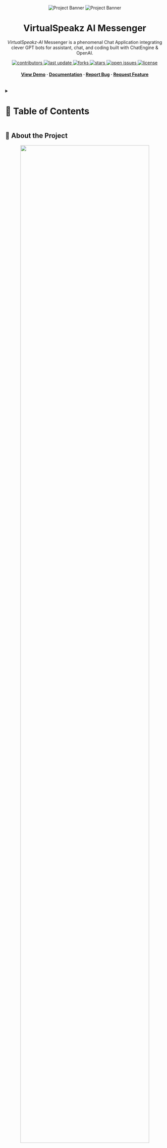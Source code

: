 <a name="readme-top"></a>
<div align="center">

  ![Project Banner](readme_assets/readme_banner.png#gh-dark-mode-only)
  ![Project Banner](readme_assets/readme_banner-light.png#gh-light-mode-only)

  <h1>VirtualSpeakz AI Messenger</h1>
  <p>
    <i>VirtualSpeakz-AI</i> Messenger is a phenomenal Chat Application integrating clever GPT bots for assistant, chat, and coding built with ChatEngine & OpenAI.
  </p>

<!-- Badges -->
<p>
  <a href="https://github.com/ladunjexa/VirtualSpeakz-AI-Messenger/graphs/contributors">
    <img src="https://img.shields.io/github/contributors/ladunjexa/VirtualSpeakz-AI-Messenger" alt="contributors" />
  </a>
  <a href="">
    <img src="https://img.shields.io/github/last-commit/ladunjexa/VirtualSpeakz-AI-Messenger" alt="last update" />
  </a>
  <a href="https://github.com/ladunjexa/VirtualSpeakz-AI-Messenger/network/members">
    <img src="https://img.shields.io/github/forks/ladunjexa/VirtualSpeakz-AI-Messenger" alt="forks" />
  </a>
  <a href="https://github.com/ladunjexa/VirtualSpeakz-AI-Messenger/stargazers">
    <img src="https://img.shields.io/github/stars/ladunjexa/VirtualSpeakz-AI-Messenger" alt="stars" />
  </a>
  <a href="https://github.com/ladunjexa/VirtualSpeakz-AI-Messenger/issues/">
    <img src="https://img.shields.io/github/issues/ladunjexa/VirtualSpeakz-AI-Messenger" alt="open issues" />
  </a>
  <a href="https://github.com/ladunjexa/VirtualSpeakz-AI-Messenger/blob/master/LICENSE">
    <img src="https://img.shields.io/github/license/ladunjexa/VirtualSpeakz-AI-Messenger.svg" alt="license" />
  </a>
</p>
   
 <h4>
    <a href="https://virtual-speakz-ai-messenger.vercel.app/">View Demo</a>
  <span> · </span>
    <a href="https://github.com/ladunjexa/VirtualSpeakz-AI-Messenger">Documentation</a>
  <span> · </span>
    <a href="https://github.com/ladunjexa/VirtualSpeakz-AI-Messenger/issues/">Report Bug</a>
  <span> · </span>
    <a href="https://github.com/ladunjexa/VirtualSpeakz-AI-Messenger/issues/">Request Feature</a>
  </h4>
</div>

<br />

<!-- Table of Contents -->
<details>

<summary>

# :notebook_with_decorative_cover: Table of Contents

</summary>

- [About the Project](#star2-about-the-project)
  * [Folder Structure](#bangbang-folder-structure)
  * [Environment Variables](#key-environment-variables)
  * [Tech Stack](#space_invader-tech-stack)
- [Getting Started](#toolbox-getting-started)
  * [Installation](#gear-installation)
  * [Run Locally](#running-run-locally)
- [Contributing](#wave-contributing)
- [License](#warning-license)
- [Contact](#handshake-contact)
- [Acknowledgements](#gem-acknowledgements)

</details>  

<!-- About the Project -->
## :star2: About the Project

<div align="center">
  <img src="readme_assets/vsai-mockup.png" height="auto" width="90%"/>
</div>

<br />

This repository houses a phenomenal AI Chat Application integrating clever OpenAI bots for assistant, chat and coding - built with @chatengine-io & @openai api. 🤖

<!-- Folder Structure -->
### :bangbang: Folder Structure

Here is the folder structure of _VirtualSpeakz-AI Messenger_.
```bash
VirtualSpeakz-AI-Messenger/
|- client/
  |- public/
  |- src/
    |- assets/
    |- components/
      |- chat/
        |- index.jsx
      |- header/
        |- index.jsx
      |- login/
        |- index.jsx
      |- messageForm/
        |- Ai.jsx
        |- AiAssist.jsx
        |- AiCode.jsx
        |- MessageFormUI.jsx
        |- StandardMessageForm.jsx
    |- state/
      |- api.js
    |- App.jsx
    |- index.scss
    |- main.jsx
    |- .env
    |- jsconfig.json
    |- .eslintrc.json
    |- vite.config.js
    |- package.json
|- server/
  |- routes/
    |- auth.js
    |- openai.js
  |- index.js
  |- .env
  |- package.json
```
<br />

<!-- ENV VARIABLES -->
### :key: Environment Variables

In order to use *VirtualSpeakz-AI* Messenger you have to add some environment variables to .env files,
*VirtualSpeakz-AI* uses OpenAI's API and Chat Engine API, so, you've to create openAI api key [here](https://openai.com/api) and a Chat Engine account [here](https://chatengine.io/), to run this webapp, meet with the conditions below.\

##### _client-side_ [client/.env] 
create `.env` file in `client/` directory & add the following environment variables:
```env
VITE_BASE_URL=<SERVER_URL>
VITE_PROJECT_ID=<CHAT_ENGINE_PROJECT_ID>
```

##### _server-side_ [server/.env]
create `.env` file in `server/` directory & add the following environment variables:
```env
PORT=<PORT>
OPENAI_API_KEY=<OPEN_AI_API_KEY>
CE_PROJECT_ID=<CHAT_ENGINE_PROJECT_ID>
CE_PRIVATE_KEY=<CHAT_ENGINE_PRIVATE_KEY>
CE_BOT_USER_NAME=<SYSTEM_AI_BOT_USER_NAME>
CE_BOT_USER_SECRET=<SYSTEM_AI_BOT_USER_SECRET>
```

<!-- TechStack -->
### :space_invader: Tech Stack

[![My Skills](https://skillicons.dev/icons?i=vite,react,redux,sass,express)](https://skillicons.dev)

<p align="right">(<a href="#readme-top">back to top</a>)</p>

<!-- Getting Started -->
## :toolbox: Getting Started

<!-- Installation -->
### :gear: Installation

#### Step 1:
Download or clone this repo by using the link below:

```bash
 https://github.com/ladunjexa/VirtualSpeakz-AI-Messenger
```

#### Step 2:

_VirtualSpeakz-AI_ using NPM (Node Package Manager), therefore, make sure that Node.js is installed by execute the following command in console:

```bash
  node -v
```

#### Step 3:

At the main folder execute the following command in console to get the required dependencies:

```bash
  npm install
```

#### Step 4:

At the main folder execute the following command in console to creates a build directory with a production build of 3d portfolio:

```bash
  npm run build
```

#### Step 5:

At the main folder execute the following command in console to run the server:

```bash
  npm run start
```

<!-- Run Locally -->
### :running: Run Locally

#### Step 1:

At the main folder execute the following command in console to get the required dependencies:

```bash
  npm install
```

#### Step 2:

At the main folder execute the following command in console to run the development server:

```bash
  npm run dev
```

<p align="right">(<a href="#readme-top">back to top</a>)</p>

<!-- Contributing -->
## :wave: Contributing

<a href="https://github.com/ladunjexa/VirtualSpeakz-AI-Messenger/graphs/contributors">
  <img src="https://contrib.rocks/image?repo=ladunjexa/VirtualSpeakz-AI-Messenger" />
</a>


Contributions are always welcome!

See [`contributing.md`](https://contributing.md/) for ways to get started.

Contributions are what make the open source community such an amazing place to learn, inspire, and create. Any contributions you make are **greatly appreciated**.

If you have a suggestion that would make this better, please fork the repo and create a pull request. You can also simply open an issue with the tag "enhancement".
Don't forget to give the project a star! Thanks again!

1. Fork the Project
2. Create your Feature Branch (`git checkout -b feature/AmazingFeature`)
3. Commit your Changes (`git commit -m 'Add some AmazingFeature'`)
4. Push to the Branch (`git push origin feature/AmazingFeature`)
5. Open a Pull Request

<p align="right">(<a href="#readme-top">back to top</a>)</p>

<!-- License -->
## :warning: License

Distributed under the MIT License. See [LICENSE.txt](https://github.com/ladunjexa/VirtualSpeakz-AI-Messenger/blob/main/LICENSE) for more information.

<p align="right">(<a href="#readme-top">back to top</a>)</p>

<!-- Contact -->
## :handshake: Contact

Liron Abutbul - [@lironabutbul6](https://twitter.com/lironabutbul6) - [@ladunjexa](https://t.me/ladunjexa)

Project Link: [https://github.com/ladunjexa/VirtualSpeakz-AI-Messenger](https://github.com/ladunjexa/VirtualSpeakz-AI-Messenger)

<p align="right">(<a href="#readme-top">back to top</a>)</p>

<!-- Acknowledgments -->
## :gem: Acknowledgements

This section used to mention useful resources and libraries that used in _VirtualSpeakz-AI_.

#### CLIENT

 - [Vite Dev](https://vitejs.dev/)
 - [React](https://reactjs.org/)
 - [Chat Engine Advanced](https://github.com/chatengine-io/react-chat-engine-advanced)
 - [React Router v6](https://reactrouter.com/en/main)
 - [React Dropzone](https://www.npmjs.com/package/react-dropzone)
 - [React Redux](https://react-redux.js.org/)
 - [Sass](https://sass-lang.com/)
 - [dotenv](https://www.npmjs.com/package/dotenv)

#### SERVER

 - [Axios](https://www.npmjs.com/package/axios)
 - [Body Parser](https://www.npmjs.com/package/body-parser)
 - [CORS](https://developer.mozilla.org/en-US/docs/Web/HTTP/CORS)
 - [dotenv](https://www.npmjs.com/package/dotenv)
 - [Express](https://expressjs.com/)
 - [Helmet](https://www.npmjs.com/package/helmet)
 - [Morgan](https://www.npmjs.com/package/morgan)
 - [OpenAI](https://openai.com/)

<p align="right">(<a href="#readme-top">back to top</a>)</p>
